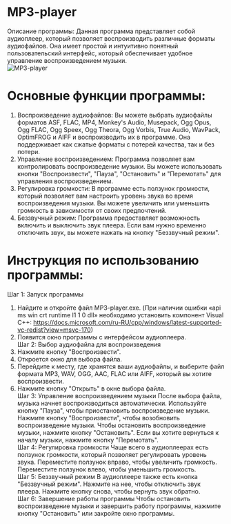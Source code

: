 # MP3-player
Описание программы: Данная программа представляет собой аудиоплеер, который позволяет воспроизводить различные форматы аудиофайлов. Она имеет простой и интуитивно понятный пользовательский интерфейс, который обеспечивает удобное управление воспроизведением музыки.<br />
![MP3-player](https://user-images.githubusercontent.com/103204349/181076057-a2779c12-6392-430e-a591-808b1bb43312.PNG)<br />
# Основные функции программы:
1. Воспроизведение аудиофайлов: Вы можете выбрать аудиофайлы форматов ASF, FLAC, MP4, Monkey's Audio, Musepack, Ogg Opus, Ogg FLAC, Ogg Speex, Ogg Theora, Ogg Vorbis, True Audio, WavPack, OptimFROG и AIFF и воспроизводить их в программе. Она поддерживает как сжатые форматы с потерей качества, так и без потери.
2. Управление воспроизведением: Программа позволяет вам контролировать воспроизведение музыки. Вы можете использовать кнопки "Воспроизвести", "Пауза", "Остановить" и "Перемотать" для управления воспроизведением.
3. Регулировка громкости: В программе есть ползунок громкости, который позволяет вам настроить уровень звука во время воспроизведения музыки. Вы можете увеличить или уменьшить громкость в зависимости от своих предпочтений.
4. Беззвучный режим: Программа предоставляет возможность включить и выключить звук плеера. Если вам нужно временно отключить звук, вы можете нажать на кнопку "Беззвучный режим".
# Инструкция по использованию программы:<br />
Шаг 1: Запуск программы
1. Найдите и откройте файл MP3-player.exe. (При наличии ошибки «api ms win crt runtime l1 1 0 dll» необходимо установить компонент Visual C++: https://docs.microsoft.com/ru-RU/cpp/windows/latest-supported-vc-redist?view=msvc-170)
2. Появится окно программы с интерфейсом аудиоплеера. <br />
Шаг 2: Выбор аудиофайла для воспроизведения
1. Нажмите кнопку "Воспроизвести".
2. Откроется окно для выбора файла.
3. Перейдите к месту, где хранятся ваши аудиофайлы, и выберите файл формата MP3, WAV, OGG, AAC, FLAC или AIFF, который вы хотите воспроизвести.
4. Нажмите кнопку "Открыть" в окне выбора файла. <br />
Шаг 3: Управление воспроизведением музыки
После выбора файла, музыка начнет воспроизводиться автоматически.
Используйте кнопку "Пауза", чтобы приостановить воспроизведение музыки.
Нажмите кнопку "Воспроизвести", чтобы возобновить воспроизведение музыки.
Чтобы остановить воспроизведение музыки, нажмите кнопку "Остановить".
Если вы хотите вернуться к началу музыки, нажмите кнопку "Перемотать".<br />
Шаг 4: Регулировка громкости
Чаще всего в аудиоплеерах есть ползунок громкости, который позволяет регулировать уровень звука.
Переместите ползунок вправо, чтобы увеличить громкость.
Переместите ползунок влево, чтобы уменьшить громкость.<br />
Шаг 5: Беззвучный режим
В аудиоплеере также есть кнопка "Беззвучный режим". Нажмите на нее, чтобы отключить звук плеера.
Нажмите кнопку снова, чтобы вернуть звук обратно.<br />
Шаг 6: Завершение работы программы
Чтобы остановить воспроизведение музыки и завершить работу программы, нажмите кнопку "Остановить" или закройте окно программы.
